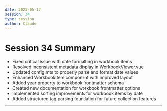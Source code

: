 ```yaml
---
date: 2025-05-17
session: 34
type: session
author: Claude
---
```


# Session 34 Summary

- Fixed critical issue with date formatting in workbook items
- Resolved inconsistent metadata display in WorkbookViewer.vue
- Updated config.mts to properly parse and format date values
- Enhanced WorkbookItem component with improved layout
- Added year property to workbook frontmatter schema
- Created new documentation for workbook frontmatter options
- Implemented sorting improvements for workbook items by date
- Added structured tag parsing foundation for future collection features

---